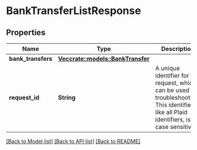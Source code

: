 # BankTransferListResponse

## Properties

Name | Type | Description | Notes
------------ | ------------- | ------------- | -------------
**bank_transfers** | [**Vec<crate::models::BankTransfer>**](BankTransfer.md) |  | 
**request_id** | **String** | A unique identifier for the request, which can be used for troubleshooting. This identifier, like all Plaid identifiers, is case sensitive. | 

[[Back to Model list]](../README.md#documentation-for-models) [[Back to API list]](../README.md#documentation-for-api-endpoints) [[Back to README]](../README.md)


